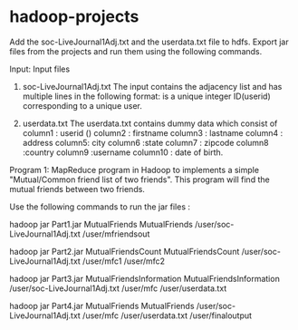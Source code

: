 # hadoop-projects

Add the soc-LiveJournal1Adj.txt and the userdata.txt file to hdfs.
Export jar files from the projects and run them using the following commands.

Input:
Input files
1. soc-LiveJournal1Adj.txt
The input contains the adjacency list and has multiple lines in the following format:
<User><TAB><Friends>
 <User> is a unique integer ID(userid) corresponding to a unique user.
 
2. userdata.txt
The userdata.txt contains dummy data which consist of
column1 : userid (<User>)
column2 : firstname
column3 : lastname
column4 : address
column5: city
column6 :state
column7 : zipcode
column8 :country
column9 :username
column10 : date of birth.
  
Program 1: MapReduce program in Hadoop to implements a simple "Mutual/Common friend list of two friends". This program will find the mutual friends between two friends.

Use the following commands to run the jar files :

hadoop jar Part1.jar MutualFriends MutualFriends /user/soc-LiveJournal1Adj.txt /user/mfriendsout

hadoop jar Part2.jar MutualFriendsCount MutualFriendsCount /user/soc-LiveJournal1Adj.txt /user/mfc1 /user/mfc2

hadoop jar Part3.jar MutualFriendsInformation MutualFriendsInformation /user/soc-LiveJournal1Adj.txt /user/mfc /user/userdata.txt

hadoop jar Part4.jar MutualFriends MutualFriends /user/soc-LiveJournal1Adj.txt /user/mfc /user/userdata.txt /user/finaloutput
